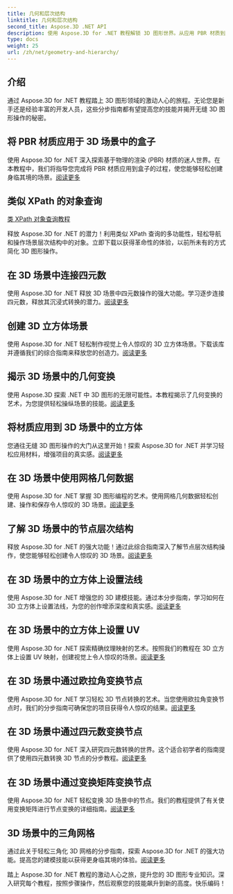 ```yaml
---
title: 几何和层次结构
linktitle: 几何和层次结构
second_title: Aspose.3D .NET API
description: 使用 Aspose.3D for .NET 教程解锁 3D 图形世界。从应用 PBR 材质到几何变换，轻松掌握各个方面。
type: docs
weight: 25
url: /zh/net/geometry-and-hierarchy/
---
```

## 介绍

通过 Aspose.3D for .NET 教程踏上 3D 图形领域的激动人心的旅程。无论您是新手还是经验丰富的开发人员，这些分步指南都有望提高您的技能并揭开无缝 3D 图形操作的秘密。

## 将 PBR 材质应用于 3D 场景中的盒子

使用 Aspose.3D for .NET 深入探索基于物理的渲染 (PBR) 材质的迷人世界。在本教程中，我们将指导您完成将 PBR 材质应用到盒子的过程，使您能够轻松创建身临其境的场景。[阅读更多](./apply-pbr-material-to-box/)


## 类似 XPath 的对象查询

[类 XPath 对象查询教程](./xpath-like-object-queries/)

释放 Aspose.3D for .NET 的潜力！利用类似 XPath 查询的多功能性，轻松导航和操作场景层次结构中的对象。立即下载以获得革命性的体验，以前所未有的方式简化 3D 图形操作。


## 在 3D 场景中连接四元数

使用 Aspose.3D for .NET 释放 3D 场景中四元数操作的强大功能。学习逐步连接四元数，释放其沉浸式转换的潜力。[阅读更多](./concatenate-quaternions/)

## 创建 3D 立方体场景

使用 Aspose.3D for .NET 轻松制作视觉上令人惊叹的 3D 立方体场景。下载该库并遵循我们的综合指南来释放您的创造力。[阅读更多](./create-cube-scenes/)

## 揭示 3D 场景中的几何变换

使用 Aspose.3D 探索 .NET 中 3D 图形的无限可能性。本教程揭示了几何变换的艺术，为您提供轻松操纵场景的技能。[阅读更多](./expose-geometric-transformation)

## 将材质应用到 3D 场景中的立方体

您通往无缝 3D 图形操作的大门从这里开始！探索 Aspose.3D for .NET 并学习轻松应用材料，增强项目的真实感。[阅读更多](./material-to-cube/)

## 在 3D 场景中使用网格几何数据

使用 Aspose.3D for .NET 掌握 3D 图形编程的艺术。使用网格几何数据轻松创建、操作和保存令人惊叹的 3D 场景。[阅读更多](./mesh-geometry-data/)

## 了解 3D 场景中的节点层次结构

释放 Aspose.3D for .NET 的强大功能！通过此综合指南深入了解节点层次结构操作，使您能够轻松创建令人惊叹的 3D 场景。[阅读更多](./node-hierarchy/)

## 在 3D 场景中的立方体上设置法线

使用 Aspose.3D for .NET 增强您的 3D 建模技能。通过本分步指南，学习如何在 3D 立方体上设置法线，为您的创作增添深度和真实感。[阅读更多](./setup-normals-cube/)

## 在 3D 场景中的立方体上设置 UV

使用 Aspose.3D for .NET 探索精确纹理映射的艺术。按照我们的教程在 3D 立方体上设置 UV 映射，创建视觉上令人惊叹的场景。[阅读更多](./setup-uv-cube/)

## 在 3D 场景中通过欧拉角变换节点

使用 Aspose.3D for .NET 学习轻松 3D 节点转换的艺术。当您使用欧拉角变换节点时，我们的分步指南可确保您的项目获得令人惊叹的结果。[阅读更多](./transformation-node-euler-angles/)

## 在 3D 场景中通过四元数变换节点

使用 Aspose.3D for .NET 深入研究四元数转换的世界。这个适合初学者的指南提供了使用四元数转换 3D 节点的分步教程。[阅读更多](./transformation-node-quaternion/)

## 在 3D 场景中通过变换矩阵变换节点

使用 Aspose.3D for .NET 轻松变换 3D 场景中的节点。我们的教程提供了有关使用变换矩阵进行节点变换的详细指南。[阅读更多](./transformation-node-matrix/)

## 3D 场景中的三角网格

通过此关于轻松三角化 3D 网格的分步指南，探索 Aspose.3D for .NET 的强大功能。提高您的建模技能以获得更身临其境的体验。[阅读更多](./triangulate-mesh/)

踏上 Aspose.3D for .NET 教程的激动人心之旅，提升您的 3D 图形专业知识。深入研究每个教程，按照步骤操作，然后观察您的技能飙升到新的高度。快乐编码！